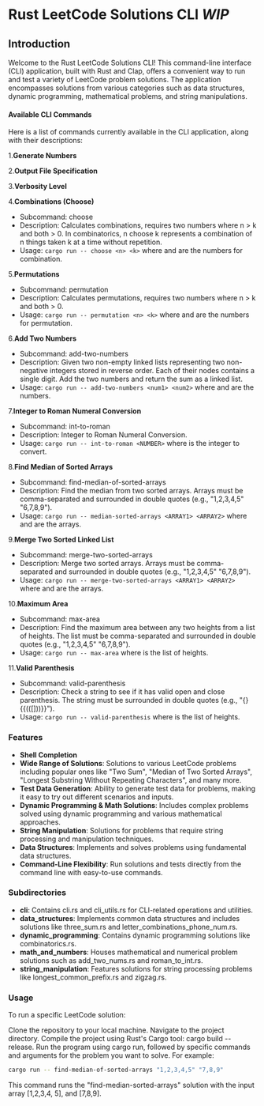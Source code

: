 # Rust LeetCode Solutions CLI ***WIP***
## Introduction
Welcome to the Rust LeetCode Solutions CLI! This command-line interface (CLI) application, built with Rust and Clap, offers a convenient way to run and test a variety of LeetCode problem solutions. The application encompasses solutions from various categories such as data structures, dynamic programming, mathematical problems, and string manipulations.

#### Available CLI Commands
Here is a list of commands currently available in the CLI application, along with their descriptions:

1.**Generate Numbers**

2.**Output File Specification**

3.**Verbosity Level**

4.**Combinations (Choose)**
* Subcommand: choose
* Description: Calculates combinations, requires two numbers where n > k and both > 0. In combinatorics, n choose k represents a combination of n things taken k at a time without repetition.
* Usage: `cargo run -- choose <n> <k>` where <n> and <k> are the numbers for combination.

5.**Permutations**
* Subcommand: permutation
* Description: Calculates permutations, requires two numbers where n > k and both > 0.
* Usage: `cargo run -- permutation <n> <k>` where <n> and <k> are the numbers for permutation.

6.**Add Two Numbers**
* Subcommand: add-two-numbers
* Description: Given two non-empty linked lists representing two non-negative integers stored in reverse order. Each of their nodes contains a single digit. Add the two numbers and return the sum as a linked list.
* Usage: `cargo run -- add-two-numbers <num1> <num2>` where <num1> and <num2> are the numbers.

7.**Integer to Roman Numeral Conversion**
* Subcommand: int-to-roman
* Description: Integer to Roman Numeral Conversion.
* Usage: `cargo run -- int-to-roman <NUMBER>` where <NUMBER> is the integer to convert.

8.**Find Median of Sorted Arrays**
* Subcommand: find-median-of-sorted-arrays
* Description: Find the median from two sorted arrays. Arrays must be comma-separated and surrounded in double quotes (e.g., "1,2,3,4,5" "6,7,8,9").
* Usage: `cargo run -- median-sorted-arrays <ARRAY1> <ARRAY2>` where <ARRAY1> and <ARRAY2> are the arrays.

9.**Merge Two Sorted Linked List**
* Subcommand: merge-two-sorted-arrays
* Description: Merge two sorted arrays. Arrays must be comma-separated and surrounded in double quotes (e.g., "1,2,3,4,5" "6,7,8,9").
* Usage: `cargo run -- merge-two-sorted-arrays <ARRAY1> <ARRAY2>` where <ARRAY1> and <ARRAY2> are the arrays.

10.**Maximum Area**
* Subcommand: max-area
* Description: Find the maximum area between any two heights from a list of heights. The list must be comma-separated and surrounded in double quotes (e.g., "1,2,3,4,5" "6,7,8,9").
* Usage: `cargo run -- max-area` <HEIGHTS> where <HEIGHTS> is the list of heights.

11.**Valid Parenthesis**
* Subcommand: valid-parenthesis
* Description: Check a string to see if it has valid open and close parenthesis. The string must be surrounded in double quotes (e.g., "{}{{(([]))}}").
* Usage: `cargo run -- valid-parenthesis` <HEIGHTS> where <HEIGHTS> is the list of heights.

### Features
* **Shell Completion**
* **Wide Range of Solutions**: Solutions to various LeetCode problems including popular ones like "Two Sum", "Median of Two Sorted Arrays", "Longest Substring Without Repeating Characters", and many more.
* **Test Data Generation**: Ability to generate test data for problems, making it easy to try out different scenarios and inputs.
* **Dynamic Programming & Math Solutions**: Includes complex problems solved using dynamic programming and various mathematical approaches.
* **String Manipulation**: Solutions for problems that require string processing and manipulation techniques.
* **Data Structures**: Implements and solves problems using fundamental data structures.
* **Command-Line Flexibility**: Run solutions and tests directly from the command line with easy-to-use commands.
### Subdirectories
* **cli**: Contains cli.rs and cli_utils.rs for CLI-related operations and utilities.
* **data_structures**: Implements common data structures and includes solutions like three_sum.rs and letter_combinations_phone_num.rs.
* **dynamic_programming**: Contains dynamic programming solutions like combinatorics.rs.
* **math_and_numbers**: Houses mathematical and numerical problem solutions such as add_two_nums.rs and roman_to_int.rs.
* **string_manipulation**: Features solutions for string processing problems like longest_common_prefix.rs and zigzag.rs.
### Usage
To run a specific LeetCode solution:

Clone the repository to your local machine.
Navigate to the project directory.
Compile the project using Rust's Cargo tool: cargo build --release.
Run the program using cargo run, followed by specific commands and arguments for the problem you want to solve.
For example:

```bash
cargo run -- find-median-of-sorted-arrays "1,2,3,4,5" "7,8,9"
```
This command runs the "find-median-sorted-arrays" solution with the input array [1,2,3,4, 5], and [7,8,9].
